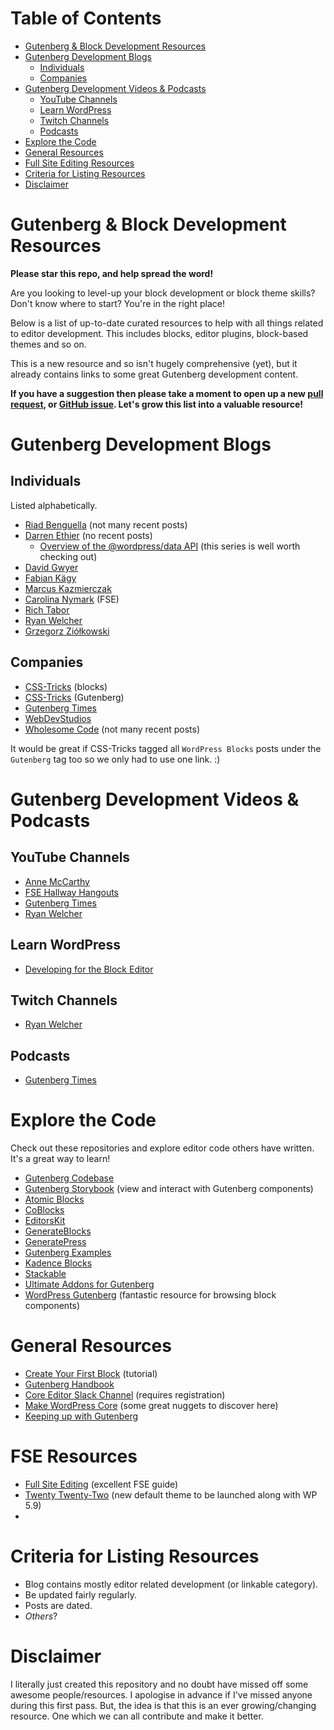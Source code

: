 # Table of Contents
- [Gutenberg & Block Development Resources](https://github.com/dgwyer/gutenberg-development-resources#gutenberg--block-development-resources)
- [Gutenberg Development Blogs](https://github.com/dgwyer/gutenberg-development-resources#gutenberg-development-blogs)
  - [Individuals](https://github.com/dgwyer/gutenberg-development-resources#individuals)
  - [Companies](https://github.com/dgwyer/gutenberg-development-resources#companies)
- [Gutenberg Development Videos & Podcasts](https://github.com/dgwyer/gutenberg-development-resources#gutenberg-development-videos--podcasts)
  - [YouTube Channels](https://github.com/dgwyer/gutenberg-development-resources#youtube-channels)
  - [Learn WordPress](https://github.com/dgwyer/gutenberg-development-resources/blob/main/README.md#learn-wordpress)
  - [Twitch Channels](https://github.com/dgwyer/gutenberg-development-resources#twitch-channels)
  - [Podcasts](https://github.com/dgwyer/gutenberg-development-resources#podcasts)
- [Explore the Code](https://github.com/dgwyer/gutenberg-development-resources#explore-the-code)
- [General Resources](https://github.com/dgwyer/gutenberg-development-resources#general-resources)
- [Full Site Editing Resources](https://github.com/dgwyer/gutenberg-development-resources#fse-resources)
- [Criteria for Listing Resources](https://github.com/dgwyer/gutenberg-development-resources#criteria-for-listing-resources)
- [Disclaimer](https://github.com/dgwyer/gutenberg-development-resources#disclaimer)

# Gutenberg & Block Development Resources

**Please star this repo, and help spread the word!**

Are you looking to level-up your block development or block theme skills? Don't know where to start? You're in the right place!

Below is a list of up-to-date curated resources to help with all things related to editor development. This includes blocks, editor plugins, block-based themes and so on.

This is a new resource and so isn't hugely comprehensive (yet), but it already contains links to some great Gutenberg development content.

**If you have a suggestion then please take a moment to open up a new [pull request](https://github.com/dgwyer/gutenberg-development-resources/pulls), or [GitHub issue](https://github.com/dgwyer/gutenberg-development-resources/issues). Let's grow this list into a valuable resource!**

# Gutenberg Development Blogs

## Individuals

Listed alphabetically.

- [Riad Benguella](https://riad.blog/) (not many recent posts)
- [Darren Ethier](https://unfoldingneurons.com/) (no recent posts)
  - [Overview of the @wordpress/data API](https://unfoldingneurons.com/series/practical-overview-of-wp-data) (this series is well worth checking out)
- [David Gwyer](https://innerblocks.com/)
- [Fabian Kägy](https://fabian-kaegy.com/)
- [Marcus Kazmierczak](https://mkaz.blog/)
- [Carolina Nymark](https://fullsiteediting.com/) (FSE)
- [Rich Tabor](https://richtabor.com/)
- [Ryan Welcher](https://ryanwelcher.com/)
- [Grzegorz Ziółkowski](https://gziolo.pl/)

## Companies

- [CSS-Tricks](https://css-tricks.com/tag/wordpress-blocks/) (blocks)
- [CSS-Tricks](https://css-tricks.com/tag/gutenberg/) (Gutenberg)
- [Gutenberg Times](https://gutenbergtimes.com/)
- [WebDevStudios](https://webdevstudios.com/tags/gutenberg/)
- [Wholesome Code](https://wholesomecode.ltd/) (not many recent posts)

It would be great if CSS-Tricks tagged all `WordPress Blocks` posts under the `Gutenberg` tag too so we only had to use one link. :)

# Gutenberg Development Videos & Podcasts

## YouTube Channels

- [Anne McCarthy](https://www.youtube.com/c/AnneMcCarthy/videos)
- [FSE Hallway Hangouts](https://www.youtube.com/channel/UCkPsxZ_WQFaACunULLiT85g)
- [Gutenberg Times](https://www.youtube.com/c/GutenbergTimes/videos)
- [Ryan Welcher](https://www.youtube.com/channel/UC_kRIqFHtN8ccB_mTmHyGDg/videos)

## Learn WordPress
- [Developing for the Block Editor](https://learn.wordpress.org/workshops/developing-for-block-editor/)

## Twitch Channels

- [Ryan Welcher](https://www.twitch.tv/ryanwelchercodes)

## Podcasts

- [Gutenberg Times](https://gutenbergtimes.com/podcast/)

# Explore the Code

Check out these repositories and explore editor code others have written. It's a great way to learn!

- [Gutenberg Codebase](https://github.com/WordPress/gutenberg)
- [Gutenberg Storybook](https://wordpress.github.io/gutenberg/?path=/story/docs-introduction--page) (view and interact with Gutenberg components)
- [Atomic Blocks](https://github.com/studiopress/atomic-blocks)
- [CoBlocks](https://github.com/godaddy-wordpress/coblocks)
- [EditorsKit](https://github.com/extendify/block-options)
- [GenerateBlocks](https://github.com/tomusborne/generateblocks)
- [GeneratePress](https://github.com/tomusborne/generatepress)
- [Gutenberg Examples](https://github.com/WordPress/gutenberg-examples)
- [Kadence Blocks](https://github.com/kadencewp/kadence-blocks)
- [Stackable](https://github.com/gambitph/Stackable)
- [Ultimate Addons for Gutenberg](https://github.com/brainstormforce/ultimate-addons-for-gutenberg)
- [WordPress Gutenberg](https://wp-gb.com/) (fantastic resource for browsing block components)

# General Resources

- [Create Your First Block](https://developer.wordpress.org/block-editor/handbook/tutorials/create-block/) (tutorial)
- [Gutenberg Handbook](https://developer.wordpress.org/block-editor/)
- [Core Editor Slack Channel](https://wordpress.slack.com/messages/core-editor) (requires registration)
- [Make WordPress Core](https://make.wordpress.org/core/) (some great nuggets to discover here)
- [Keeping up with Gutenberg](https://make.wordpress.org/core/handbook/references/keeping-up-with-gutenberg-index/)

# FSE Resources

- [Full Site Editing](https://fullsiteediting.com/) (excellent FSE guide)
- [Twenty Twenty-Two](https://github.com/WordPress/twentytwentytwo) (new default theme to be launched along with WP 5.9)
- 
# Criteria for Listing Resources
- Blog contains mostly editor related development (or linkable category).
- Be updated fairly regularly.
- Posts are dated.
- _Others_?

# Disclaimer

I literally just created this repository and no doubt have missed off some awesome people/resources. I apologise in advance if I've missed anyone during this first pass. But, the idea is that this is an ever growing/changing resource. One which we can all contribute and make it better.
